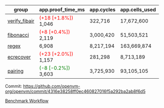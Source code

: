| group | app.proof_time_ms | app.cycles | app.cells_used | leaf.proof_time_ms | leaf.cycles | leaf.cells_used |
| -- | -- | -- | -- | -- | -- | -- |
| [verify_fibair](https://github.com/openvm-org/openvm/blob/benchmark-results/benchmarks-pr/1927/verify_fibair-4316e38258ff0ec460827016f5a292ba2ab8f6d5.md) |<span style='color: red'>(+18 [+1.8%])</span> 1,046 |  322,716 |  17,672,600 |- | - | - |
| [fibonacci](https://github.com/openvm-org/openvm/blob/benchmark-results/benchmarks-pr/1927/fibonacci-4316e38258ff0ec460827016f5a292ba2ab8f6d5.md) |<span style='color: red'>(+8 [+0.4%])</span> 2,119 |  3,000,420 |  51,503,521 |- | - | - |
| [regex](https://github.com/openvm-org/openvm/blob/benchmark-results/benchmarks-pr/1927/regex-4316e38258ff0ec460827016f5a292ba2ab8f6d5.md) | 6,908 |  8,217,194 |  163,669,874 |- | - | - |
| [ecrecover](https://github.com/openvm-org/openvm/blob/benchmark-results/benchmarks-pr/1927/ecrecover-4316e38258ff0ec460827016f5a292ba2ab8f6d5.md) |<span style='color: red'>(+23 [+2.0%])</span> 1,157 |  281,298 |  8,713,189 |- | - | - |
| [pairing](https://github.com/openvm-org/openvm/blob/benchmark-results/benchmarks-pr/1927/pairing-4316e38258ff0ec460827016f5a292ba2ab8f6d5.md) |<span style='color: green'>(-8 [-0.2%])</span> 3,603 |  3,725,930 |  93,105,105 |- | - | - |


Commit: https://github.com/openvm-org/openvm/commit/4316e38258ff0ec460827016f5a292ba2ab8f6d5

[Benchmark Workflow](https://github.com/openvm-org/openvm/actions/runs/16731935356)
